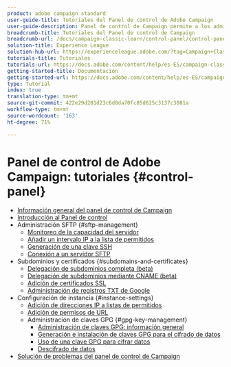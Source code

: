 ```yaml
---
product: adobe campaign standard
user-guide-title: Tutoriales del Panel de control de Adobe Campaign
user-guide-description: Panel de control de Campaign permite a los administradores de Adobe Campaign supervisar los recursos clave y realizar tareas administrativas, como la administración del almacenamiento SFTP por instancia o las direcciones IP de lista de permitidos.
breadcrumb-title: Tutoriales del Panel de control de Campaign
breadcrumb-url: /docs/campaign-classic-learn/control-panel/control-panel-overview.html
solution-title: Experience League
solution-hub-url: https://experienceleague.adobe.com/?tag=Campaign+Classic#recommended/solutions/campaign
tutorials-title: Tutoriales
tutorials-url: https://docs.adobe.com/content/help/es-ES/campaign-classic-learn/tutorials/overview.html
getting-started-title: Documentación
getting-started-url: https://docs.adobe.com/content/help/es-ES/campaign-classic/using/getting-started/starting-with-adobe-campaign/about-adobe-campaign-classic.html
type: Tutorial
index: true
translation-type: tm+mt
source-git-commit: 422e29d281d23c6d0da70fc85d625c3137c3081a
workflow-type: tm+mt
source-wordcount: '163'
ht-degree: 71%

---
```



# Panel de control de Adobe Campaign: tutoriales {#control-panel}

+ [Información general del panel de control de Campaign](/help/control-panel-tutorials/control-panel-overview.md)
+ [Introducción al Panel de control](/help/control-panel-tutorials/getting-started-with-the-control-panel.md)
+ Administración SFTP {#sftp-management}
   + [Monitoreo de la capacidad del servidor](/help/control-panel-tutorials/sftp-management/monitoring-server-capacity.md)
   + [Añadir un intervalo IP a la lista de permitidos](/help/control-panel-tutorials/sftp-management/adding-ip-range-to-allow-list.md)
   + [Generación de una clave SSH](/help/control-panel-tutorials/sftp-management/generate-ssh-key.md)
   + [Conexión a un servidor SFTP](/help/control-panel-tutorials/sftp-management/connect-to-sftp-server.md)
+ Subdominios y certificados {#subdomains-and-certificates}
   + [Delegación de subdominios completa (beta)](/help/control-panel-tutorials/subdomains-and-certificates/subdomain-delegation.md)
   + [Delegación de subdominios mediante CNAME (beta)](/help/control-panel-tutorials/subdomains-and-certificates/delegating-subdomains-using-cname.md)
   + [Adición de certificados SSL](/help/control-panel-tutorials/subdomains-and-certificates/adding-ssl-certificates.md)
   + [Administración de registros TXT de Google](/help/control-panel-tutorials/subdomains-and-certificates/google-txt-record-management.md)
+ Configuración de instancia {#instance-settings}
   + [Adición de direcciones IP a listas de permitidos](/help/control-panel-tutorials/instance-settings/ip-allow-listing.md)
   + [Adición de permisos de URL](/help/control-panel-tutorials/instance-settings/adding-url-permissions.md)
   + Administración de claves GPG {#gpg-key-management}
      + [Administración de claves GPG: información general](/help/control-panel-tutorials/instance-settings/gpg-key-management/gpg-key-management-overview.md)
      + [Generación e instalación de claves GPG para el cifrado de datos](/help/control-panel-tutorials/instance-settings/gpg-key-management/generating-and-installing-gpg-keys-for-data-encryption.md)
      + [Uso de una clave GPG para cifrar datos](/help/control-panel-tutorials/instance-settings/gpg-key-management/using-a-gpg-key-to-encrypt-data.md)
      + [Descifrado de datos](/help/control-panel-tutorials/instance-settings/gpg-key-management/decrypting-data.md)
+ [Solución de problemas del panel de control de Campaign](/help/control-panel-tutorials/trouble-shooting.md)
